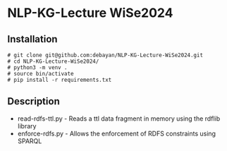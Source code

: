 # NLP-KG-Lecture WiSe2024

## Installation

```
# git clone git@github.com:debayan/NLP-KG-Lecture-WiSe2024.git
# cd NLP-KG-Lecture-WiSe2024/
# python3 -m venv .
# source bin/activate
# pip install -r requirements.txt

```

## Description

* read-rdfs-ttl.py - Reads a ttl data fragment in memory using the rdflib library
* enforce-rdfs.py - Allows the enforcement of RDFS constraints using SPARQL


